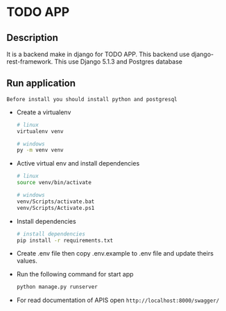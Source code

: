 # TODO APP

## Description
    
It is a backend make in django for TODO APP. This backend use django-rest-framework. This use Django 5.1.3 and Postgres database

## Run application
    Before install you should install python and postgresql 

- Create a virtualenv
    ```bash
    # linux
    virtualenv venv

    # windows
    py -m venv venv
    ```

- Active virtual env and install dependencies
    ```bash
    # linux
    source venv/bin/activate

    # windows
    venv/Scripts/activate.bat
    venv/Scripts/Activate.ps1
    ```

- Install dependencies
    ```bash
    # install dependencies
    pip install -r requirements.txt
    ```

- Create .env file then copy .env.example to .env file and update theirs values.

- Run the following command for start app
    ```bash
    python manage.py runserver
    ```

- For read documentation of APIS open `http://localhost:8000/swagger/`

